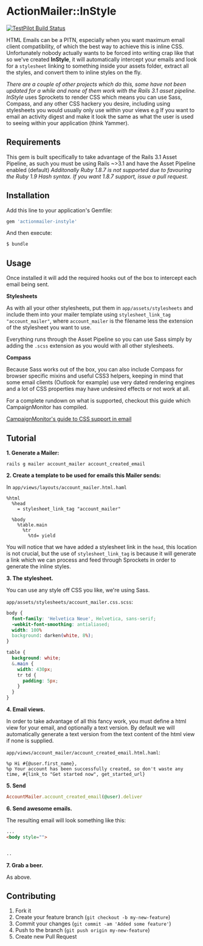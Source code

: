 # ActionMailer::InStyle

[![TestPilot Build Status](http://testpilot.me/testpilot/actionmailer-instyle.png)](http://testpilot.me/testpilot/actionmailer-instyle)

HTML Emails can be a PITN, especially when you want maximum email client compatibility, of which the best way to achieve this is inline CSS. Unfortunately nobody actually wants to be forced into writing crap like that so we've created **InStyle**, it will automatically intercept your emails and look for a `stylesheet` linking to something inside your assets folder, extract all the styles, and convert them to inline styles on the fly.

_There are a couple of other projects which do this, some have not been updated for a while and none of them work with the Rails 3.1 asset pipeline._ *InStyle* uses Sprockets to render CSS which means you can use Sass, Compass, and any other CSS hackery you desire, including using stylesheets you would usually only use within your views e.g If you want to email an activity digest and make it look the same as what the user is used to seeing within your application (think Yammer).

## Requirements

This gem is built specifically to take advantage of the Rails 3.1 Asset Pipeline, as such you must be using Rails ~>3.1 and have the Asset Pipeline enabled (default)
_Additonally Ruby 1.8.7 is not supported due to favouring the Ruby 1.9 Hash syntax. If you want 1.8.7 support, issue a pull request._

## Installation

Add this line to your application's Gemfile:

```ruby
gem 'actionmailer-instyle'
```

And then execute:

```bash
$ bundle
```

## Usage

Once installed it will add the required hooks out of the box to intercept each email being sent.

**Stylesheets**

As with all your other stylesheets, put them in `app/assets/stylesheets` and include them into your mailer
template using `stylesheet_link_tag "account_mailer"`, where `account_mailer` is the filename less the extension of the stylesheet you want to use.

Everything runs through the Asset Pipeline so you can use Sass simply by adding the `.scss` extension as you would with all other stylesheets.

**Compass**

Because Sass works out of the box, you can also include Compass for browser specific mixins and useful CSS3 helpers, keeping in mind that some email clients (Outlook for example) use very dated rendering engines and a lot of CSS properties may have undesired effects or not work at all.

For a complete rundown on what is supported, checkout this guide which CampaignMonitor has compiled.

[CampaignMonitor's guide to CSS support in email](http://www.campaignmonitor.com/css/)

## Tutorial

**1. Generate a Mailer:**

    rails g mailer account_mailer account_created_email

**2. Create a template to be used for emails this Mailer sends:**

In `app/views/layouts/account_mailer.html.haml`

```haml
%html
  %head
    = stylesheet_link_tag "account_mailer"

  %body
    %table.main
      %tr
        %td= yield
```

You will notice that we have added a stylesheet link in the `head`, this location is not crucial, but the use of `stylesheet_link_tag` is because it will generate a link which we can process and feed through Sprockets in order to generate the inline styles.

**3. The stylesheet.**

You can use any style off CSS you like, we're using Sass.

`app/assets/stylesheets/account_mailer.css.scss`:

```css
body {
  font-family: 'Helvetica Neue', Helvetica, sans-serif;
  -webkit-font-smoothing: antialiased;
  width: 100%
  background: darken(white, 8%);
}

table {
  background: white;
  &.main {
    width: 430px;
    tr td {
      padding: 5px;
    }
  }
}
```

**4. Email views.**

In order to take advantage of all this fancy work, you must define a html view for your email, and optionally a text version. By default we will automatically generate a text version from the text content of the html view if none is supplied.

`app/views/account_mailer/account_created_email.html.haml`:

```haml
%p Hi #{@user.first_name},
%p Your account has been successfully created, so don't waste any time, #{link_to "Get started now", get_started_url}
```

**5. Send**
```ruby
AccountMailer.account_created_email(@user).deliver
```

**6. Send awesome emails.**

The resulting email will look something like this:
```html
...
<body style="">


..

```

**7. Grab a beer.**

As above.

## Contributing

1. Fork it
2. Create your feature branch (`git checkout -b my-new-feature`)
3. Commit your changes (`git commit -am 'Added some feature'`)
4. Push to the branch (`git push origin my-new-feature`)
5. Create new Pull Request
